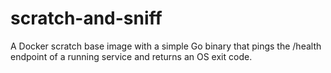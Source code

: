# scratch-and-sniff
A Docker scratch base image with a simple Go binary that pings the /health endpoint of a running service and returns an OS exit code.

